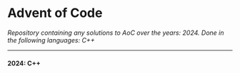 # Advent of Code

*Repository containing any solutions to AoC over the years: 2024. Done in the following languages: C++*

---

#### 2024: C++
